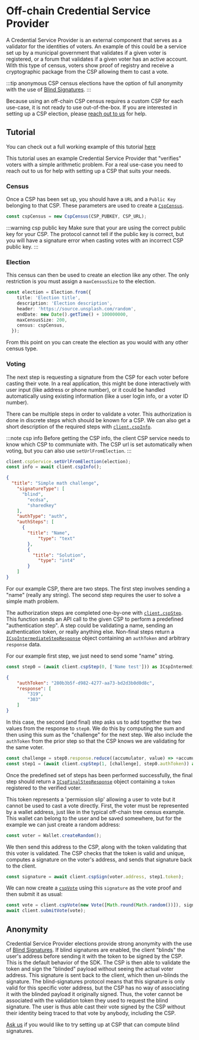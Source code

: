 # Off-chain Credential Service Provider

A Credential Service Provider is an external component that serves as a validator for the identities of voters. An example of this could be a service set up by a municipal government that validates if a given voter is registered, or a forum that validates if a given voter has an active account. With this type of census, voters show proof of registry and receive a cryptographic package from the CSP allowing them to cast a vote. 

:::tip anonymous
CSP census elections have the option of full anonymity with the use of [Blind Signatures][blind-signatures]. 
:::

Because using an off-chain CSP census requires a custom CSP for each use-case, it is not ready to use out-of-the-box. If you are interested in setting up a CSP election, please [reach out to us][chat] for help.


## Tutorial

You can check out a full working example of this tutorial [here](https://github.com/vocdoni/vocdoni-sdk/tree/examples/token-based/examples/csp)

This tutorial uses an example Credential Service Provider that "verifies" voters with a simple arithmetic problem. For a real use-case you need to reach out to us for help with setting up a CSP that suits your needs.

### Census

Once a CSP has been set up, you should have a `URL` and a `Public Key` belonging to that CSP. These parameters are used to create a [`CspCensus`](/sdk/reference/classes/CspCensus).

~~~ts
const cspCensus = new CspCensus(CSP_PUBKEY, CSP_URL);
~~~

:::warning csp public key
Make sure that your are using the correct public key for your CSP. The protocol cannot tell if the public key is correct, but you will have a signature error when casting votes with an incorrect CSP public key.
:::

### Election

This census can then be used to create an election like any other. The only restriction is you must assign a `maxCensusSize` to the election.

~~~ts
const election = Election.from({
    title: 'Election title',
    description: 'Election description',
    header: 'https://source.unsplash.com/random',
    endDate: new Date().getTime() + 100000000,
    maxCensusSize: 200,
    census: cspCensus,
  });
~~~

From this point on you can create the election as you would with any other census type. 

### Voting

The next step is requesting a signature from the CSP for each voter before casting their vote. In a real application, this might be done interactively with user input (like address or phone number), or it could be handled automatically using existing information (like a user login info, or a voter ID number).

There can be multiple steps in order to validate a voter. This authorization is done in discrete steps which should be known for a CSP. We can also get a short description of the required steps with [`client.cspInfo`](/sdk/reference/classes/VocdoniSDKClient#cspinfo). 

:::note csp info
Before getting the CSP info, the client CSP service needs to know which CSP to communiate with. The CSP url is set automatically when voting, but you can also use `setUrlFromElection`.
:::

~~~ts
client.cspService.setUrlFromElection(election);
const info = await client.cspInfo();
~~~

~~~json
{
  "title": "Simple math challenge",
    "signatureType": [
      "blind",
        "ecdsa",
        "sharedkey"
    ],
    "authType": "auth",
    "authSteps": [
      {
        "title": "Name",
            "type": "text"
        },
        {
          "title": "Solution",
            "type": "int4"
        }
    ]
}
~~~

For our example CSP, there are two steps. The first step involves sending a "name" (really any string). The second step requires the user to solve a simple math problem. 

The authorization steps are completed one-by-one with [`client.cspStep`](/sdk/reference/classes/VocdoniSDKClient#cspstep). This function sends an API call to the given CSP to perform a predefined "authentication step". A step could be validating a name, sending an authentication token, or really anything else. Non-final steps return a [`ICspIntermediateStepResponse`](/sdk/reference/interfaces/ICspIntermediateStepResponse) object containing an `authToken` and arbitrary `response` data.

For our example first step, we just need to send some "name" string.
~~~ts
const step0 = (await client.cspStep(0, ['Name test'])) as ICspIntermediateStepResponse;
~~~

~~~json
{
    "authToken": "280b3b5f-d982-4277-aa73-bd2d3b0d0d8c",
    "response": [
        "319",
        "303"
    ]
}
~~~

In this case, the second (and final) step asks us to add together the two values from the response to `step0`. We do this by computing the sum and then using this sum as the "challenge" for the next step. We also include the `authToken` from the prior step so that the CSP knows we are validating for the same voter.

~~~ts
const challenge = step0.response.reduce((accumulator, value) => +accumulator + +value, 0).toString();
const step1 = (await client.cspStep(1, [challenge], step0.authToken)) as ICspFinalStepResponse;
~~~
Once the predefined set of steps has been performed successfully, the final step should return a [`ICspFinalStepResponse`](/sdk/reference/interfaces/ICspFinalStepResponse) object containing a `token` registered to the verified voter.

This token represents a 'permission slip' allowing a user to vote but it cannot be used to cast a vote directly. First, the voter must be represented by a wallet address, just like in the typical off-chain tree census example. This wallet can belong to the user and be saved somewhere, but for the example we can just create a random address:

~~~ts
const voter = Wallet.createRandom();
~~~

We then send this address to the CSP, along with the token validating that this voter is validated. The CSP checks that the token is valid and unique, computes a signature on the voter's address, and sends that signature back to the client.
~~~ts
const signature = await client.cspSign(voter.address, step1.token);
~~~

We can now create a [`cspVote`](/sdk/reference/classes/cspvote) using this `signature` as the vote proof and then submit it as usual:
~~~ts
const vote = client.cspVote(new Vote([Math.round(Math.random())]), signature);
await client.submitVote(vote);
~~~

## Anonymity

Credential Service Provider elections provide strong anonymity with the use of [Blind Signatures][blind-signatures]. If blind signatures are enabled, the client "blinds" the user's address before sending it with the token to be signed by the CSP. This is the default behavior of the SDK. The CSP is then able to validate the token and sign the "blinded" payload without seeing the actual voter address. This signature is sent back to the client, which then un-blinds the signature. The blind-signatures protocol means that this signature is only valid for this specific voter address, but the CSP has no way of associating it with the blinded payload it originally signed. Thus, the voter cannot be associated with the validation token they used to request the blind signature. The user is thus able cast their vote signed by the CSP without their identity being traced to that vote by anybody, including the CSP.

[Ask us][contact] if you would like to try setting up at CSP that can compute blind signatures. 

[blockchain]: /protocol#11-the-blockchain
[contact]: https://chat.vocdoni.io
[createAccount]: /sdk/reference/classes/VocdoniSDKClient#createaccount
[fetchAccountInfo]: /sdk/reference/classes/VocdoniSDKClient#fetchaccount
[collectFaucetTokens]: /sdk/reference/classes/VocdoniSDKClient#collectfaucettokens
[estimateElectionCost]: /sdk/reference/classes/VocdoniSDKClient#estimateelectioncost
[calculateElectionCost]: /sdk/reference/classes/VocdoniSDKClient#calculateelectioncost
[zk-census-proof]: /protocol/anonymity/zk-census-proof
[chat]: https://chat.vocdoni.io
[blind-signatures]: /protocol/census/off-chain-csp#blind-signatures
[ballot-protocol]: /protocol/ballot-protocol
[voting-types]: /sdk/integration-details/voting-types
[election-states]: /protocol#election-lifecycle-states
[generate-random-wallet]: /sdk/reference/classes/VocdoniSDKClient#generaterandomwallet
[generate-wallet-data]: /sdk/reference/classes/VocdoniSDKClient#generatewalletfromdata
[maxCensusSize]: /sdk/reference/interfaces/IElectionParameters#maxcensussize
[zk-census-proof]: /protocol/anonymity/zk-census-proof